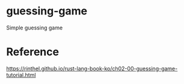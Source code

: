 # guessing-game
Simple guessing game

# Reference
https://rinthel.github.io/rust-lang-book-ko/ch02-00-guessing-game-tutorial.html
